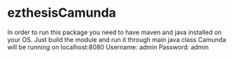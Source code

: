 # ezthesisCamunda
In order to run this package you need to have maven and java installed on your OS.
Just build the module and run it through main java class
Camunda will be running on localhost:8080
Username: admin
Password: admin
